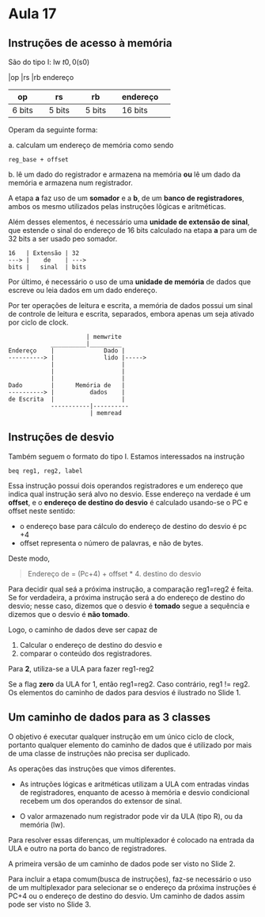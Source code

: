 # Aula 17

## Instruções de acesso à memória

São do tipo I: lw $t0, 0($s0)

|op |rs |rb endereço

| op |   | rs |   | rb | | endereço | |
|       ---        |---|       ---      |---|      ---      | ---|---|---
|6 bits | | 5 bits | | 5 bits | | 16 bits | |

Operam da seguinte forma:

a. calculam um endereço de memória como sendo

    reg_base + offset

b. lê um dado do registrador e armazena na memória **ou** lê um dado da memória e armazena num registrador.

A etapa **a** faz uso de um **somador** e a **b**, de um **banco de registradores**, ambos os mesmo utilizados pelas instruções lõgicas e aritméticas.

Além desses elementos, é necessário uma **unidade de extensão de sinal**, que estende o sinal do endereço de 16 bits calculado na etapa **a** para um de 32 bits a ser usado peo somador.


    16   | Extensão | 32
    ---> |    de    | --->
    bits |   sinal  | bits

Por último, é necessário o uso de uma **unidade de memória** de dados que escreve ou leia dados em um dado endereço.

Por ter operações de leitura e escrita, a memória de dados possui um sinal de controle de leitura e escrita, separados, embora apenas um seja ativado por ciclo de clock.


                          | memwrite
                __________|_________
    Endereço    |              Dado |
    ----------> |              lido |----->
                |                   |
                |                   |
                |                   |
    Dado        |      Memória de   |
    ----------> |          dados    |
    de Escrita  |                   |
                -----------|----------
                           | memread


## Instruções de desvio

Também seguem o formato do tipo I. Estamos interessados na instrução

    beq reg1, reg2, label

Essa instrução possui dois operandos registradores e um endereço que indica qual instrução será alvo no desvio. Esse endereço na verdade é um **offset**, e o **endereço de destino do desvio** é calculado usando-se o PC e offset neste sentido:

- o endereço base para cálculo do endereço de destino do desvio é pc +4
- offset representa o número de palavras, e não de bytes.

Deste modo,
> Endereço de = (Pc+4) + offset * 4. destino do desvio

Para decidir qual seá a próxima instrução, a comparação reg1=reg2 é feita. Se for verdadeira, a próxima instrução será a do endereço de destino do desvio; nesse caso, dizemos que o desvio é  **tomado** segue a sequência e dizemos que o desvio é **não tomado**.

Logo, o caminho de dados deve ser capaz de

1. Calcular o endereço de destino do desvio e
2. comparar o conteúdo dos registradores.

Para **2**, utiliza-se a ULA para fazer reg1-reg2

Se a flag **zero** da ULA for 1, então reg1=reg2. Caso contrário, reg1 != reg2. Os elementos do caminho de dados para desvios é ilustrado no Slide 1.

## Um caminho de dados para as 3 classes

O objetivo é executar qualquer instrução em um único ciclo de clock, portanto qualquer elemento do caminho de dados que é utilizado por mais de uma classe de instruções não precisa ser duplicado.

As operações das instruções que vimos diferentes.

- As intruções lógicas e aritméticas utilizam a ULA com entradas vindas de registradores, enquanto de acesso à memória e desvio condicional recebem um dos operandos do extensor de sinal.

- O valor armazenado num registrador pode vir da ULA (tipo R), ou da memória (lw).

Para resolver essas diferenças, um multiplexador é colocado na entrada da ULA e outro na porta do banco de registradores.

A primeira versão de um caminho de dados pode ser visto no Slide 2.

Para incluir a etapa comum(busca de instruções), faz-se necessário o uso de um multiplexador para selecionar se o endereço da próxima instruções é PC+4 ou o endereço de destino do desvio. Um caminho de dados assim pode ser visto no Slide 3.